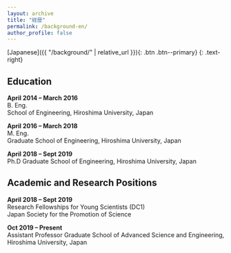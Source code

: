 ```yaml
---
layout: archive
title: "経歴"
permalink: /background-en/
author_profile: false
---
```


[Japanese]({{ "/background/" | relative_url }}){: .btn .btn--primary}
{: .text-right}

## Education

**April 2014 &ndash; March 2016**<br>
B. Eng. <br>
School of Engineering, Hiroshima University, Japan

**April 2016 &ndash; March 2018**<br>
M. Eng.<br>
Graduate School of Engineering, Hiroshima University, Japan

**April 2018 &ndash; Sept 2019**<br>
Ph.D
Graduate School of Engineering, Hiroshima University, Japan


## Academic and Research Positions

**April 2018 &ndash; Sept 2019**<br>
Research Fellowships for Young Scientists (DC1)<br>
Japan Society for the Promotion of Science

**Oct 2019 &ndash; Present**<br>
Assistant Professor
Graduate School of Advanced Science and Engineering, Hiroshima University, Japan
